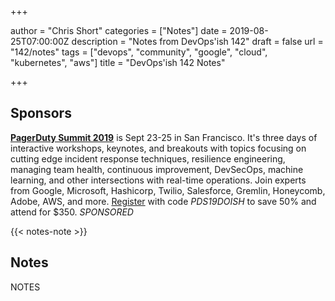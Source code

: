 +++

author = "Chris Short"
categories = ["Notes"]
date = 2019-08-25T07:00:00Z
description = "Notes from DevOps'ish 142"
draft = false
url = "142/notes"
tags = ["devops", "community", "google", "cloud", "kubernetes", "aws"]
title = "DevOps'ish 142 Notes"

+++

## Sponsors

[**PagerDuty Summit 2019**](https://summit.pagerduty.com/) is Sept 23-25 in San Francisco. It's three days of interactive workshops, keynotes, and breakouts with topics focusing on cutting edge incident response techniques, resilience engineering, managing team health, continuous improvement, DevSecOps, machine learning, and other intersections with real-time operations. Join experts from Google, Microsoft, Hashicorp, Twilio, Salesforce, Gremlin, Honeycomb, Adobe, AWS, and more. [Register](https://summit.pagerduty.com/summit2019/register?c_280637=PDS19OT) with code *PDS19DOISH* to save 50% and attend for $350. *SPONSORED*

{{< notes-note >}}

## Notes

NOTES
